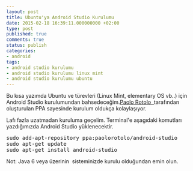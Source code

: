 ```yaml
---
layout: post
title: Ubuntu'ya Android Studio Kurulumu
date: 2015-02-18 16:39:11.000000000 +02:00
type: post
published: true
comments: true
status: publish
categories:
- android
tags:
- android studio kurulumu
- android studio kurulumu linux mint
- android studio kurulumu ubuntu
---
```

<p>Bu kısa yazımda Ubuntu ve türevleri (Linux Mint, elementary OS vb..) için  Android Studio kurulumundan bahsedeceğim.<a href="https://plus.google.com/+PaoloRotolo">Paolo Rotolo  </a>tarafından oluşturulan PPA sayesinde kurulum oldukça kolaylaşıyor.</p>
<p>Lafı fazla uzatmadan kuruluma geçelim. Terminal'e aşagıdaki komutları yazdığımızda Android Studio yüklenecektir.</p>
<pre class="theme:github lang:default decode:true">sudo add-apt-repository ppa:paolorotolo/android-studio
sudo apt-get update
sudo apt-get install android-studio</pre>
<p>Not: Java 6 veya üzerinin  sisteminizde kurulu olduğundan emin olun.</p>
